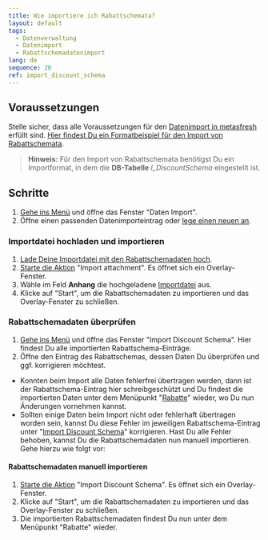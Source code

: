 ```yaml
---
title: Wie importiere ich Rabattschemata?
layout: default
tags:
  - Datenverwaltung
  - Datenimport
  - Rabattschemadatenimport
lang: de
sequence: 20
ref: import_discount_schema
---
```


## Voraussetzungen
Stelle sicher, dass alle Voraussetzungen für den [Datenimport in metasfresh](Datenimport_nach_metasfresh) erfüllt sind. [Hier findest Du ein Formatbeispiel für den Import von Rabattschemata](Importformat_Beispiel_Rabattschema).
 >**Hinweis:** Für den Import von Rabattschemata benötigst Du ein Importformat, in dem die **DB-Tabelle** *I_DiscountSchema* eingestellt ist.

## Schritte
1. [Gehe ins Menü](Menu) und öffne das Fenster "Daten Import".
1. Öffne einen passenden Datenimporteintrag oder [lege einen neuen an](Datenimporteintrag_anlegen).

### Importdatei hochladen und importieren
1. [Lade Deine Importdatei mit den Rabattschemadaten hoch](Dateihandling).
1. [Starte die Aktion](AktionStarten#aktionsmenue) "Import attachment". Es öffnet sich ein Overlay-Fenster.
1. Wähle im Feld **Anhang** die hochgeladene [Importdatei](Importdatei_nuetzliche_Hinweise) aus.
1. Klicke auf "Start", um die Rabattschemadaten zu importieren und das Overlay-Fenster zu schließen.

### Rabattschemadaten überprüfen
1. [Gehe ins Menü](Menu) und öffne das Fenster "Import Discount Schema". Hier findest Du alle importierten Rabattschema-Einträge.
1. Öffne den Eintrag des Rabattschemas, dessen Daten Du überprüfen und ggf. korrigieren möchtest.
 - Konnten beim Import alle Daten fehlerfrei übertragen werden, dann ist der Rabattschema-Eintrag hier schreibgeschützt und Du findest die importierten Daten unter dem Menüpunkt "[Rabatte](Menu)" wieder, wo Du nun Änderungen vornehmen kannst.
 - Sollten einige Daten beim Import nicht oder fehlerhaft übertragen worden sein, kannst Du diese Fehler im jeweiligen Rabattschema-Eintrag unter "[Import Discount Schema](Menu)" korrigieren. Hast Du alle Fehler behoben, kannst Du die Rabattschemadaten nun manuell importieren. Gehe hierzu wie folgt vor:

#### Rabattschemadaten manuell importieren
1. [Starte die Aktion](AktionStarten#aktionsmenue) "Import Discount Schema". Es öffnet sich ein Overlay-Fenster.
1. Klicke auf "Start", um die Rabattschemadaten zu importieren und das Overlay-Fenster zu schließen.
1. Die importierten Rabattschemadaten findest Du nun unter dem Menüpunkt "Rabatte" wieder.
